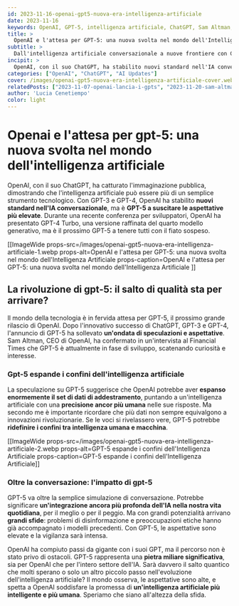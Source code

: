 ```yaml
---
id: 2023-11-16-openai-gpt5-nuova-era-intelligenza-artificiale
date: 2023-11-16
keywords: OpenAI, GPT-5, intelligenza artificiale, ChatGPT, Sam Altman, GPT-4
title: > 
  OpenAI e l'attesa per GPT-5: una nuova svolta nel mondo dell'Intelligenza Artificiale
subtitle: >
  Dall'intelligenza artificiale conversazionale a nuove frontiere con GPT-5.
incipit: >
  OpenAI, con il suo ChatGPT, ha stabilito nuovi standard nell'IA conversazionale rendendolo molto più di uno strumento, ma è GPT-5 a suscitare le aspettative più elevate. 
categories: ["OpenAI", "ChatGPT", "AI Updates"]
cover: /images/openai-gpt5-nuova-era-intelligenza-artificiale-cover.webp
relatedPosts: ["2023-11-07-openai-lancia-i-gpts", "2023-11-20-sam-altman-greg-brockman-entrano-in-microsoft-openai","2023-11-28-gpt-store-rivoluzione-monetizzazione-intelligenza-artificiale","2023-10-01-prompt-engineering-impara-l-arte-di-scrivere-prompt-ai"]
author: 'Lucia Cenetiempo'
color: light
---
```


# Openai e l'attesa per gpt-5: una nuova svolta nel mondo dell'intelligenza artificiale

OpenAI, con il suo ChatGPT, ha catturato l'immaginazione pubblica, dimostrando che l'intelligenza artificiale può essere più di un semplice strumento tecnologico. Con GPT-3 e GPT-4, OpenAI ha stabilito **nuovi standard nell'IA conversazionale**, ma è **GPT-5 a suscitare le aspettative più elevate**. Durante una recente conferenza per sviluppatori, OpenAI ha presentato GPT-4 Turbo, una versione raffinata del quarto modello generativo, ma è il prossimo GPT-5 a tenere tutti con il fiato sospeso.

[[ImageWide props-src=/images/openai-gpt5-nuova-era-intelligenza-artificiale-1.webp props-alt=OpenAI e l'attesa per GPT-5: una nuova svolta nel mondo dell'Intelligenza Artificiale props-caption=OpenAI e l'attesa per GPT-5: una nuova svolta nel mondo dell'Intelligenza Artificiale ]]

## La rivoluzione di gpt-5: il salto di qualità sta per arrivare?

Il mondo della tecnologia è in fervida attesa per GPT-5, il prossimo grande rilascio di OpenAI. Dopo l'innovativo successo di ChatGPT, GPT-3 e GPT-4, l'annuncio di GPT-5 ha sollevato **un'ondata di speculazioni e aspettative**. Sam Altman, CEO di OpenAI, ha confermato in un'intervista al Financial Times che GPT-5 è attualmente in fase di sviluppo, scatenando curiosità e interesse.

### Gpt-5 espande i confini dell'intelligenza artificiale

La speculazione su GPT-5 suggerisce che OpenAI potrebbe aver **espanso enormemente il set di dati di addestramento**, puntando a un'intelligenza artificiale con una **precisione ancor più umana** nelle sue risposte. Ma secondo me è importante ricordare che più dati non sempre equivalgono a innovazioni rivoluzionarie. Se le voci si rivelassero vere, GPT-5 potrebbe **ridefinire i confini tra intelligenza umana e macchina**.

[[ImageWide props-src=/images/openai-gpt5-nuova-era-intelligenza-artificiale-2.webp props-alt=GPT-5 espande i confini dell'Intelligenza Artificiale props-caption=GPT-5 espande i confini dell'Intelligenza Artificiale]]

### Oltre la conversazione: l'impatto di gpt-5

GPT-5 va oltre la semplice simulazione di conversazione. Potrebbe significare **un'integrazione ancora più profonda dell'IA nella nostra vita quotidiana**, per il meglio o per il peggio. Ma con grandi potenzialità arrivano **grandi sfide**: problemi di disinformazione e preoccupazioni etiche hanno già accompagnato i modelli precedenti. Con GPT-5, le aspettative sono elevate e la vigilanza sarà intensa.

OpenAI ha compiuto passi da gigante con i suoi GPT, ma il percorso non è stato privo di ostacoli. GPT-5 rappresenta una **pietra miliare significativa**, sia per OpenAI che per l'intero settore dell'IA. Sarà davvero il salto quantico che molti sperano o solo un altro piccolo passo nell'evoluzione dell'intelligenza artificiale? Il mondo osserva, le aspettative sono alte, e spetta a OpenAI soddisfare la promessa di **un'intelligenza artificiale più intelligente e più umana**. Speriamo che siano all'altezza della sfida.
